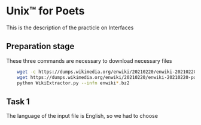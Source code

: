 # Unix™ for Poets

This is the description of the practicle on Interfaces

## Preparation stage

These three commands are necessary to download necessary files

```bash
    wget -c https://dumps.wikimedia.org/enwiki/20210220/enwiki-20210220-pages-articles15.xml-p17324603p17460152.bz2
    wget https://dumps.wikimedia.org/enwiki/20210220/enwiki-20210220-pages-articles15.xml-p17324603p17460152.bz2
    python WikiExtractor.py --infn enwiki*.bz2
```

## Task 1

The language of the input file is English, so we had to choose 
